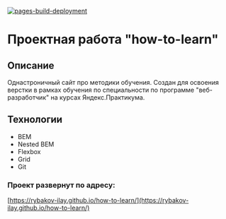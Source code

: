 [![pages-build-deployment](https://github.com/Rybakov-Ilay/how-to-learn/actions/workflows/pages/pages-build-deployment/badge.svg)](https://github.com/Rybakov-Ilay/how-to-learn/actions/workflows/pages/pages-build-deployment)

# Проектная работа "how-to-learn"

## Описание

Однастроничный сайт про методики обучения. Создан для освоения верстки в рамках обучения по специальности
по программе "веб-разработчик" на курсах Яндекс.Практикума.

## Технологии

- BEM
- Nested BEM
- Flexbox
- Grid
- Git

### Проект развернут по адресу:

[https://rybakov-ilay.github.io/how-to-learn/](https://rybakov-ilay.github.io/how-to-learn/)
